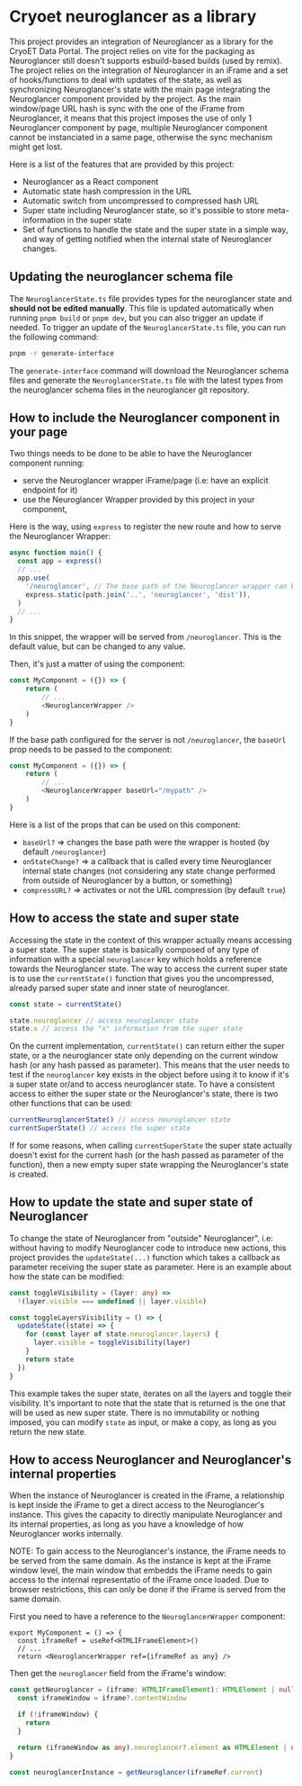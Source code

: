 # Cryoet neuroglancer as a library

This project provides an integration of Neuroglancer as a library for the CryoET Data Portal. The project relies on vite for the packaging as Neuroglancer still doesn't supports esbuild-based builds (used by remix).
The project relies on the integration of Neuroglancer in an iFrame and a set of hooks/functions to deal with updates of the state, as well as synchronizing Neuroglancer's state with the main page integrating the Neuroglancer component provided by the project. As the main window/page URL hash is sync with the one of the iFrame from Neuroglancer, it means that this project imposes the use of only 1 Neuroglancer component by page, multiple Neuroglancer component cannot be instanciated in a same page, otherwise the sync mechanism might get lost.

Here is a list of the features that are provided by this project:

- Neuroglancer as a React component
- Automatic state hash compression in the URL
- Automatic switch from uncompressed to compressed hash URL
- Super state including Neuroglancer state, so it's possible to store meta-information in the super state
- Set of functions to handle the state and the super state in a simple way, and way of getting notified when the internal state of Neuroglancer changes.

## Updating the neuroglancer schema file

The `NeuroglancerState.ts` file provides types for the neuroglancer state and **should not be edited manually**. This file is updated automatically when running `pnpm build` or `pnpm dev`, but you can also trigger an update if needed. To trigger an update of the `NeuroglancerState.ts` file, you can run the following command:

```bash
pnpm -r generate-interface
```

The `generate-interface` command will download the Neuroglancer schema files and generate the `NeuroglancerState.ts` file with the latest types from the neuroglancer schema files in the neuroglancer git repository.

## How to include the Neuroglancer component in your page

Two things needs to be done to be able to have the Neuroglancer component running:

- serve the Neuroglancer wrapper iFrame/page (i.e: have an explicit endpoint for it)
- use the Neuroglancer Wrapper provided by this project in your component,

Here is the way, using `express` to register the new route and how to serve the Neuroglancer Wrapper:

```typescript
async function main() {
  const app = express()
  // ...
  app.use(
    '/neuroglancer', // The base path of the Neuroglancer wrapper can be changed here
    express.static(path.join('..', 'neuroglancer', 'dist')),
  )
  // ...
}
```

In this snippet, the wrapper will be served from `/neuroglancer`. This is the default value, but can be changed to any value.

Then, it's just a matter of using the component:

```typescript
const MyComponent = ({}) => {
    return (
        // ...
        <NeuroglancerWrapper />
    )
}
```

If the base path configured for the server is not `/neuroglancer`, the `baseUrl` prop needs to be passed to the component:

```typescript
const MyComponent = ({}) => {
    return (
        // ...
        <NeuroglancerWrapper baseUrl="/mypath" />
    )
}
```

Here is a list of the props that can be used on this component:

- `baseUrl?` => changes the base path were the wrapper is hosted (by default `/neuroglancer`)
- `onStateChange?` => a callback that is called every time Neuroglancer internal state changes (not considering any state change performed from outside of Neuroglancer by a button, or something)
- `compressURL?` => activates or not the URL compression (by default `true`)

## How to access the state and super state

Accessing the state in the context of this wrapper actually means accessing a super state. The super state is basically composed of any type of information with a special `neuroglancer` key which holds a reference towards the Neuroglancer state. The way to access the current super state is to use the `currentState()` function that gives you the uncompressed, already parsed super state and inner state of neuroglancer.

```typescript
const state = currentState()

state.neuroglancer // access neuroglancer state
state.x // access the "x" information from the super state
```

On the current implementation, `currentState()` can return either the super state, or a the neuroglancer state only depending on the current window hash (or any hash passed as parameter). This means that the user needs to test if the `neuroglancer` key exists in the object before using it to know if it's a super state or/and to access neuroglancer state. To have a consistent access to either the super state or the Neuroglancer's state, there is two other functions that can be used:

```typescript
currentNeuroglancerState() // access neuroglancer state
currentSuperState() // access the super state
```

If for some reasons, when calling `currentSuperState` the super state actually doesn't exist for the current hash (or the hash passed as parameter of the function), then a new empty super state wrapping the Neuroglancer's state is created.

## How to update the state and super state of Neuroglancer

To change the state of Neuroglancer from "outside" Neuroglancer", i.e: without having to modify Neuroglancer code to introduce new actions, this project provides the `updateState(...)` function which takes a callback as parameter receiving the super state as parameter. Here is an example about how the state can be modified:

```typescript
const toggleVisibility = (layer: any) =>
  !(layer.visible === undefined || layer.visible)

const toggleLayersVisibility = () => {
  updateState((state) => {
    for (const layer of state.neuroglancer.layers) {
      layer.visible = toggleVisibility(layer)
    }
    return state
  })
}
```

This example takes the super state, iterates on all the layers and toggle their visibility.
It's important to note that the state that is returned is the one that will be used as new super state. There is no immutability or nothing imposed, you can modify `state` as input, or make a copy, as long as you return the new state.


## How to access Neuroglancer and Neuroglancer's internal properties

When the instance of Neuroglancer is created in the iFrame, a relationship is kept inside the iFrame to get a direct access to the Neuroglancer's instance. This gives the capacity to directly manipulate Neuroglancer and its internal properties, as long as you have a knowledge of how Neuroglancer works internally.

NOTE: To gain access to the Neuroglancer's instance, the iFrame needs to be served from the same domain. As the instance is kept at the iFrame window level, the main window that embedds the iFrame needs to gain access to the internal representatio of the iFrame once loaded. Due to browser restrictions, this can only be done if the iFrame is served from the same domain.

First you need to have a reference to the `NeuroglancerWrapper` component:

```tsx
export MyComponent = () => {
  const iframeRef = useRef<HTMLIFrameElement>()
  // ...
  return <NeuroglancerWrapper ref={iframeRef as any} />

```

Then get the `neuroglancer` field from the iFrame's window:

```ts
const getNeuroglancer = (iframe: HTMLIFrameElement): HTMLElement | null => {
  const iframeWindow = iframe?.contentWindow

  if (!iframeWindow) {
    return
  }

  return (iframeWindow as any).neuroglancer?.element as HTMLElement | null
}

const neuroglancerInstance = getNeuroglancer(iframeRef.current)
```